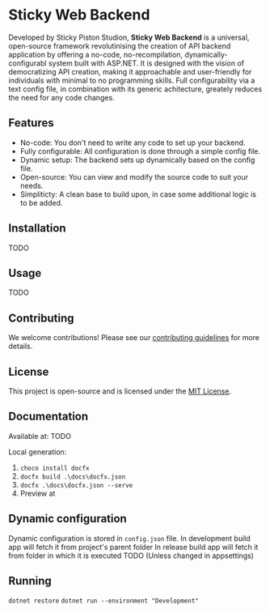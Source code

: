 # Sticky Web Backend

Developed by Sticky Piston Studion, **Sticky Web Backend** is a universal, open-source framework revolutinising the creation of API backend application by offering a no-code, no-recompilation, dynamically-configurabl system built with ASP.NET. It is designed with the vision of democratizing API creation, making it approachable and user-friendly for individuals with minimal to no programming skills. Full configurability via a text config file, in combination with its generic achitecture, greately reduces the need for any code changes.

## Features

- No-code: You don't need to write any code to set up your backend.
- Fully configurable: All configuration is done through a simple config file.
- Dynamic setup: The backend sets up dynamically based on the config file.
- Open-source: You can view and modify the source code to suit your needs.
- Simpliticty: A clean base to build upon, in case some additional logic is to be added.

## Installation

TODO

## Usage

TODO

## Contributing

We welcome contributions! Please see our [contributing guidelines](LINK_TO_GUIDELINES) for more details.

## License

This project is open-source and is licensed under the [MIT License](LINK_TO_LICENSE).


## Documentation
Available at: TODO

Local generation:
1. `choco install docfx`
2. `docfx build .\docs\docfx.json`
3. `docfx .\docs\docfx.json --serve` 
4. Preview at [](http://localhost:8080)

## Dynamic configuration
Dynamic configuration is stored in `config.json` file.
In development build app will fetch it from project's parent folder 
In release build app will fetch it from folder in which it is executed TODO
(Unless changed in appsettings)


## Running
`dotnet restore`
`dotnet run --environment "Development"`